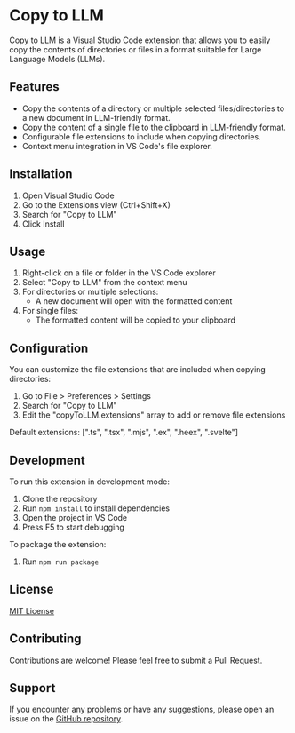 # Copy to LLM

Copy to LLM is a Visual Studio Code extension that allows you to easily copy the contents of directories or files in a format suitable for Large Language Models (LLMs).

## Features

- Copy the contents of a directory or multiple selected files/directories to a new document in LLM-friendly format.
- Copy the content of a single file to the clipboard in LLM-friendly format.
- Configurable file extensions to include when copying directories.
- Context menu integration in VS Code's file explorer.

## Installation

1. Open Visual Studio Code
2. Go to the Extensions view (Ctrl+Shift+X)
3. Search for "Copy to LLM"
4. Click Install

## Usage

1. Right-click on a file or folder in the VS Code explorer
2. Select "Copy to LLM" from the context menu
3. For directories or multiple selections:
   - A new document will open with the formatted content
4. For single files:
   - The formatted content will be copied to your clipboard

## Configuration

You can customize the file extensions that are included when copying directories:

1. Go to File > Preferences > Settings
2. Search for "Copy to LLM"
3. Edit the "copyToLLM.extensions" array to add or remove file extensions

Default extensions: [".ts", ".tsx", ".mjs", ".ex", ".heex", ".svelte"]

## Development

To run this extension in development mode:

1. Clone the repository
2. Run `npm install` to install dependencies
3. Open the project in VS Code
4. Press F5 to start debugging

To package the extension:

1. Run `npm run package`

## License

[MIT License](LICENSE)

## Contributing

Contributions are welcome! Please feel free to submit a Pull Request.

## Support

If you encounter any problems or have any suggestions, please open an issue on the [GitHub repository](https://github.com/TKasperczyk/vscode-copy-to-llm).